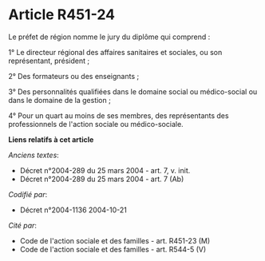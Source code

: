 # Article R451-24

Le préfet de région nomme le jury du diplôme qui comprend :

1° Le directeur régional des affaires sanitaires et sociales, ou son représentant, président ;

2° Des formateurs ou des enseignants ;

3° Des personnalités qualifiées dans le domaine social ou médico-social ou dans le domaine de la gestion ;

4° Pour un quart au moins de ses membres, des représentants des professionnels de l'action sociale ou médico-sociale.

**Liens relatifs à cet article**

_Anciens textes_:

  - Décret n°2004-289 du 25 mars 2004 - art. 7, v. init.
  - Décret n°2004-289 du 25 mars 2004 - art. 7 (Ab)

_Codifié par_:

  - Décret n°2004-1136 2004-10-21

_Cité par_:

  - Code de l'action sociale et des familles - art. R451-23 (M)
  - Code de l'action sociale et des familles - art. R544-5 (V)
